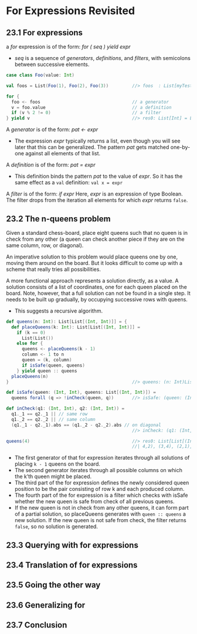 # For Expressions Revisited

## 23.1 For expressions
a *for* expression is of the form: *for ( seq ) yield expr*
- *seq* is a sequence of *generators*, *definitions*, and *filters*, with semicolons between successive elements. 

```scala
case class Foo(value: Int)

val foos = List(Foo(1), Foo(2), Foo(3))         //> foos  : List[myTest.Foo] = List(Foo(1), Foo(2), Foo(3))

for {
  foo <- foos                                   // a generator
  v = foo.value                                 // a definition
  if (v % 2 != 0)                               // a filter
} yield v                                       //> res0: List[Int] = List(1, 3)
```

A *generator* is of the form: *pat <- expr*
- The expression *expr* typically returns a list, even though you will see later that this can be generalized. The pattern *pat* gets matched one-by-one against all elements of that list.

A *definition* is of the form: *pat = expr*
- This definition binds the pattern *pat* to the value of *expr*. So it has the same effect as a `val` definition: `val x = expr`

A *filter* is of the form: *if expr*
Here, *expr* is an expression of type Boolean. The filter drops from the iteration all elements for which *expr* returns `false`.

## 23.2 The n-queens problem
Given a standard chess-board, place eight queens such that no queen is in check from any other (a queen can check another piece if they are on the same column, row, or diagonal).

An imperative solution to this problem would place queens one by one, moving them around on the board. But it looks difficult to come up with a scheme that really tries all possibilities.

A more functional approach represents a solution directly, as a value. A solution consists of a list of coordinates, one for each queen placed on the board. Note, however, that a full solution can not be found in a single step. It needs to be built up gradually, by occupying successive rows with queens.
- This suggests a recursive algorithm.

```scala
def queens(n: Int): List[List[(Int, Int)]] = {
  def placeQueens(k: Int): List[List[(Int, Int)]] =
    if (k == 0)
      List(List())
    else for {
      queens <- placeQueens(k - 1)
      column <- 1 to n
      queen = (k, column)
      if isSafe(queen, queens)
    } yield queen :: queens
  placeQueens(n)
}                                               //> queens: (n: Int)List[List[(Int, Int)]]

def isSafe(queen: (Int, Int), queens: List[(Int, Int)]) =
  queens forall (q => !inCheck(queen, q))       //> isSafe: (queen: (Int, Int), queens: List[(Int, Int)])Boolean

def inCheck(q1: (Int, Int), q2: (Int, Int)) =
  q1._1 == q2._1 || // same row
  q1._2 == q2._2 || // same column
  (q1._1 - q2._1).abs == (q1._2 - q2._2).abs // on diagonal
                                                //> inCheck: (q1: (Int, Int), q2: (Int, Int))Boolean

queens(4)                                       //> res0: List[List[(Int, Int)]] = List(List((4,3), (3,1), (2,4), (1,2)), List((
                                                //| 4,2), (3,4), (2,1), (1,3)))
```
- The first generator of that for expression iterates through all solutions of placing `k - 1` queens on the board.
- The second generator iterates through all possible columns on which the k’th queen might be placed.
- The third part of the for expression defines the newly considered queen position to be the pair consisting of row k and each produced column.
- The fourth part of the for expression is a filter which checks with isSafe whether the new queen is safe from check of all previous queens.
- If the new queen is not in check from any other queens, it can form part of a partial solution, so placeQueens generates with `queen :: queens` a new solution. If the new queen is not safe from check, the filter returns `false`, so no solution is generated.

## 23.3 Querying with for expressions

## 23.4 Translation of for expressions

## 23.5 Going the other way

## 23.6 Generalizing for

## 23.7 Conclusion
